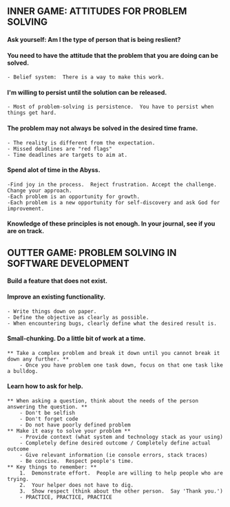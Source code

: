 
## INNER GAME:  ATTITUDES FOR PROBLEM SOLVING


#### Ask yourself: Am I the type of person that is being reslient? 


#### You need to have the attitude that the problem that you are doing can be solved.
	- Belief system:  There is a way to make this work.


#### I'm willing to persist until the solution can be released.
	- Most of problem-solving is persistence.  You have to persist when things get hard.


#### The problem may not always be solved in the desired time frame.
	- The reality is different from the expectation.
	- Missed deadlines are "red flags"
	- Time deadlines are targets to aim at.


#### Spend alot of time in the Abyss.  
	-Find joy in the process.  Reject frustration. Accept the challenge.  Change your approach.
	-Each problem is an opportunity for growth.
	-Each problem is a new opportunity for self-discovery and ask God for improvement.


#### Knowledge of these principles is not enough.  In your journal, see if you are on track.


## OUTTER GAME:  PROBLEM SOLVING IN SOFTWARE DEVELOPMENT

#### Build a feature that does not exist.

#### Improve an existing functionality.
	- Write things down on paper.
	- Define the objective as clearly as possible.
	- When encountering bugs, clearly define what the desired result is.
	

#### Small-chunking.  Do a little bit of work at a time.
	** Take a complex problem and break it down until you cannot break it down any further. **
		- Once you have problem one task down, focus on that one task like a bulldog.


#### Learn how to ask for help.
	** When asking a question, think about the needs of the person answering the question. **
		- Don't be selfish
		- Don't forget code
		- Do not have poorly defined problem
	** Make it easy to solve your problem **
		- Provide context (what system and technology stack as your using)
		- Completely define desired outcome / Completely define actual outcome
		- Give relevant information (ie console errors, stack traces)
		- Be concise.  Respect people's time.
	** Key things to remember: **
		1.  Demonstrate effort.  People are willing to help people who are trying.
		2.  Your helper does not have to dig.
		3.  Show respect (think about the other person.  Say 'Thank you.')
		- PRACTICE, PRACTICE, PRACTICE

	


